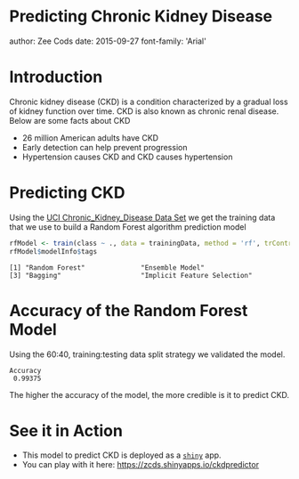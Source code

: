 <style>
.reveal h1, .reveal h2, .reveal h3 {
  word-wrap: normal;
  -moz-hyphens: none;
}
.small-code pre code {
  font-size: 1em;
}
.midcenter {
    position: fixed;
    top: 50%;
    left: 50%;
}
.footer {
    color: black; background: #E8E8E8;
    position: fixed; top: 90%;
    text-align:center; width:100%;
}
.pinky .reveal .state-background {
  background: #FF69B4;
} 
.pinky .reveal h1,
.pinky .reveal h2,
.pinky .reveal p {
  color: black;
}
</style>


Predicting Chronic Kidney Disease
========================================================
author: Zee Cods
date: 2015-09-27
font-family: 'Arial'

Introduction
========================================================

Chronic kidney disease (CKD) is a condition characterized by a gradual loss of kidney function over time. CKD is also known as chronic renal disease. Below are some facts about CKD

- 26 million American adults have CKD
- Early detection can help prevent progression
- Hypertension causes CKD and CKD causes hypertension

Predicting CKD
========================================================

Using the [UCI Chronic_Kidney_Disease Data Set](archive.ics.uci.edu/ml/datasets/Chronic_Kidney_Disease) we get the training data that we use to build a Random Forest algorithm prediction model


```r
rfModel <- train(class ~ ., data = trainingData, method = 'rf', trControl = trainControl(method = 'cv',number = 5,repeats = 2,returnResamp = 'none'))
rfModel$modelInfo$tags
```

```
[1] "Random Forest"              "Ensemble Model"            
[3] "Bagging"                    "Implicit Feature Selection"
```

Accuracy of the Random Forest Model
========================================================
Using the 60:40, training:testing data split strategy we validated the model. 

```
Accuracy 
 0.99375 
```
The higher the accuracy of the model, the more credible is it to predict CKD.


See it in Action
========================================================
- This model to predict CKD is deployed as a [`shiny`](http://www.shinyapps.io) app. 
- You can play with it here: https://zcds.shinyapps.io/ckdpredictor
